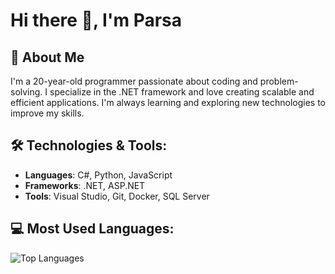 # Hi there 👋, I'm Parsa

## 🚀 About Me
I'm a 20-year-old programmer passionate about coding and problem-solving. I specialize in the .NET framework and love creating scalable and efficient applications. I'm always learning and exploring new technologies to improve my skills.

## 🛠️ Technologies & Tools:
- **Languages**: C#, Python, JavaScript
- **Frameworks**: .NET, ASP.NET
- **Tools**: Visual Studio, Git, Docker, SQL Server

## 💻 Most Used Languages:
![Top Languages](https://github-readme-stats.vercel.app/api/top-langs/?username=yourusername&layout=compact)


